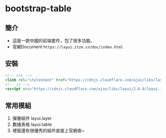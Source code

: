 # bootstrap-table

## 簡介
* 這是一款中國的前端套件，包了很多功能。
* 官網Document `https://layui.itze.cn/doc/index.html`

## 安裝
```html
<!-- css -->
<link rel="stylesheet" href="https://cdnjs.cloudflare.com/ajax/libs/layui/2.6.8/css/layui.css" integrity="sha512-gK5o6RvUyTWSY+nO4Q9kJKGXbffUbV+u/R3bOAnCiOSIGt8GNDkvLvsQC2WaxyIQwGS56zpwt1TajavwKXBwKA==" crossorigin="anonymous" referrerpolicy="no-referrer" />
<!-- js -->
<script src="https://cdnjs.cloudflare.com/ajax/libs/layui/2.6.8/layui.js" integrity="sha512-lH7rGfsFWwehkeyJYllBq73IsiR7RH2+wuOVjr06q8NKwHp5xVnkdSvUm8RNt31QCROqtPrjAAd1VuNH0ISxqQ==" crossorigin="anonymous" referrerpolicy="no-referrer"></script>

```

## 常用模組
1. 彈層組件 layui.layer
2. 數據表格 layui.table
3. 裡面還有很優秀的組件直接上官網查~
